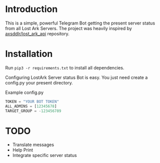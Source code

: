 # Introduction
This is a simple, powerful Telegram Bot getting the present server status from all Lost Ark Servers.
The project was heavily inspired by [axsddlr/lost_ark_api](https://github.com/axsddlr/lost_ark_api) repository.

# Installation
Run `pip3 -r requirements.txt` to install all dependencies.

Configuring LostArk Server status Bot is easy. You just need create a config.py your present directory.

Example config.py

```python
TOKEN = "YOUR BOT TOKEN"
ALL_ADMINS = [12345678] 
TARGET_GROUP = -123456789
```


# TODO
* Translate messages
* Help Print
* Integrate specific server status